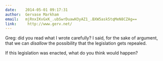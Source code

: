 ```yaml
---
date:    2014-05-01 09:17:31
author:  Gervase Markham
email:   mjRnxIKvGxK_.ubSwrDuawH3yAZ1_.BXW5ask5tqMeN8CZAg==
link:     http://www.gerv.net/
---
```


Greg: did you read what I wrote carefully? I said, for the sake of
argument, that we can _disallow_ the possibility that the legislation
gets repealed.

If this legislation was enacted, what do you think would happen?
